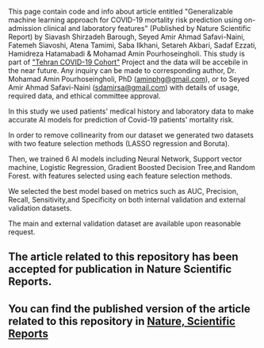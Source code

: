 This page contain code and info about article entitled "Generalizable machine learning approach for COVID-19 mortality risk prediction using on-admission clinical and laboratory features" (Published by Nature Scientific Report) by Siavash Shirzadeh Barough, Seyed Amir Ahmad Safavi-Naini, Fatemeh Siavoshi, Atena Tamimi, Saba Ilkhani, Setareh Akbari, Sadaf Ezzati, Hamidreza Hatamabadi & Mohamad Amin Pourhoseingholi. This study is part of ["Tehran COVID-19 Cohort"](https://github.com/Sdamirsa/Tehran_COVID_Cohort) Project and the data will be accebile in the near future. Any inquiry can be made to corresponding author, Dr. Mohamad Amin Pourhoseingholi, PhD (aminphg@gmail.com), or to Seyed Amir Ahmad Safavi-Naini (sdamirsa@gmail.com) with details of usage, required data, and ethical committee approval.

In this study we used patients' medical history and laboratory data to make accurate AI models for prediction of Covid-19 patients' mortality risk.

In order to remove collinearity from our dataset we generated two datasets with two feature selection methods (LASSO regression and Boruta).

Then, we trained 6 AI models including Neural Network, Support vector machine, Logistic Regression, Gradient Boosted Decision Tree,and Random Forest. with features selected using each feature selection methods.

We selected the best model based on metrics such as AUC, Precision, Recall, Sensitivity,and Specificity on both internal validation and external validation datasets.

The main and external validation dataset are available upon reasonable request.

## The article related to this repository has been accepted for publication in Nature Scientific Reports.

## You can find the published version of the article related to this repository in [Nature, Scientific Reports](https://www.nature.com/articles/s41598-023-28943-z)
